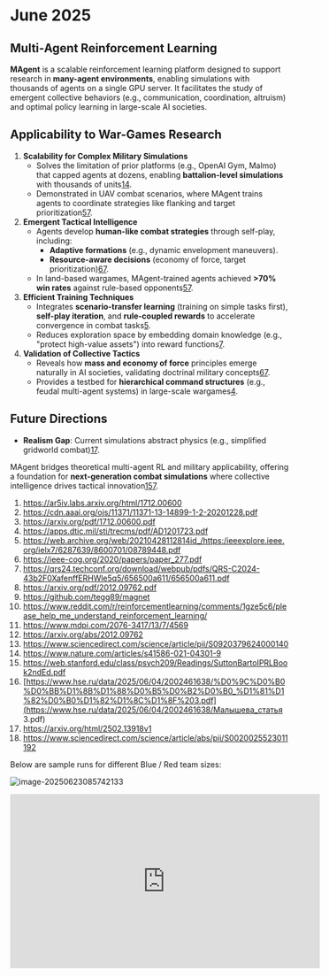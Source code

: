 # June 2025





## Multi-Agent Reinforcement Learning

**MAgent** is a scalable reinforcement learning platform designed to support research in **many-agent environments**, enabling simulations with thousands of agents on a single GPU server. It facilitates the study of emergent collective behaviors (e.g., communication, coordination, altruism) and optimal policy learning in large-scale AI societies.

## Applicability to War-Games Research

1. **Scalability for Complex Military Simulations**
   - Solves the limitation of prior platforms (e.g., OpenAI Gym, Malmo) that capped agents at dozens, enabling **battalion-level simulations** with thousands of units[1](https://ar5iv.labs.arxiv.org/html/1712.00600)[4](https://apps.dtic.mil/sti/trecms/pdf/AD1201723.pdf).
   - Demonstrated in UAV combat scenarios, where MAgent trains agents to coordinate strategies like flanking and target prioritization[5](https://web.archive.org/web/20210428112814id_/https:/ieeexplore.ieee.org/ielx7/6287639/8600701/08789448.pdf)[7](https://qrs24.techconf.org/download/webpub/pdfs/QRS-C2024-43b2F0XafenffERHWle5q5/656500a611/656500a611.pdf).
2. **Emergent Tactical Intelligence**
   - Agents develop **human-like combat strategies** through self-play, including:
     - **Adaptive formations** (e.g., dynamic envelopment maneuvers).
     - **Resource-aware decisions** (economy of force, target prioritization)[6](https://ieee-cog.org/2020/papers/paper_277.pdf)[7](https://qrs24.techconf.org/download/webpub/pdfs/QRS-C2024-43b2F0XafenffERHWle5q5/656500a611/656500a611.pdf).
   - In land-based wargames, MAgent-trained agents achieved **>70% win rates** against rule-based opponents[5](https://web.archive.org/web/20210428112814id_/https:/ieeexplore.ieee.org/ielx7/6287639/8600701/08789448.pdf)[7](https://qrs24.techconf.org/download/webpub/pdfs/QRS-C2024-43b2F0XafenffERHWle5q5/656500a611/656500a611.pdf).
3. **Efficient Training Techniques**
   - Integrates **scenario-transfer learning** (training on simple tasks first), **self-play iteration**, and **rule-coupled rewards** to accelerate convergence in combat tasks[5](https://web.archive.org/web/20210428112814id_/https:/ieeexplore.ieee.org/ielx7/6287639/8600701/08789448.pdf).
   - Reduces exploration space by embedding domain knowledge (e.g., "protect high-value assets") into reward functions[7](https://qrs24.techconf.org/download/webpub/pdfs/QRS-C2024-43b2F0XafenffERHWle5q5/656500a611/656500a611.pdf).
4. **Validation of Collective Tactics**
   - Reveals how **mass and economy of force** principles emerge naturally in AI societies, validating doctrinal military concepts[6](https://ieee-cog.org/2020/papers/paper_277.pdf)[7](https://qrs24.techconf.org/download/webpub/pdfs/QRS-C2024-43b2F0XafenffERHWle5q5/656500a611/656500a611.pdf).
   - Provides a testbed for **hierarchical command structures** (e.g., feudal multi-agent systems) in large-scale wargames[4](https://apps.dtic.mil/sti/trecms/pdf/AD1201723.pdf).

## Future Directions

- **Realism Gap**: Current simulations abstract physics (e.g., simplified gridworld combat)[1](https://ar5iv.labs.arxiv.org/html/1712.00600)[7](https://qrs24.techconf.org/download/webpub/pdfs/QRS-C2024-43b2F0XafenffERHWle5q5/656500a611/656500a611.pdf).

  

MAgent bridges theoretical multi-agent RL and military applicability, offering a foundation for **next-generation combat simulations** where collective intelligence drives tactical innovation[1](https://ar5iv.labs.arxiv.org/html/1712.00600)[5](https://web.archive.org/web/20210428112814id_/https:/ieeexplore.ieee.org/ielx7/6287639/8600701/08789448.pdf)[7](https://qrs24.techconf.org/download/webpub/pdfs/QRS-C2024-43b2F0XafenffERHWle5q5/656500a611/656500a611.pdf).

1. https://ar5iv.labs.arxiv.org/html/1712.00600
2. https://cdn.aaai.org/ojs/11371/11371-13-14899-1-2-20201228.pdf
3. https://arxiv.org/pdf/1712.00600.pdf
4. https://apps.dtic.mil/sti/trecms/pdf/AD1201723.pdf
5. https://web.archive.org/web/20210428112814id_/https:/ieeexplore.ieee.org/ielx7/6287639/8600701/08789448.pdf
6. https://ieee-cog.org/2020/papers/paper_277.pdf
7. https://qrs24.techconf.org/download/webpub/pdfs/QRS-C2024-43b2F0XafenffERHWle5q5/656500a611/656500a611.pdf
8. https://arxiv.org/pdf/2012.09762.pdf
9. https://github.com/tegg89/magnet
10. https://www.reddit.com/r/reinforcementlearning/comments/1gze5c6/please_help_me_understand_reinforcement_learning/
11. https://www.mdpi.com/2076-3417/13/7/4569
12. https://arxiv.org/abs/2012.09762
13. https://www.sciencedirect.com/science/article/pii/S0920379624000140
14. https://www.nature.com/articles/s41586-021-04301-9
15. https://web.stanford.edu/class/psych209/Readings/SuttonBartoIPRLBook2ndEd.pdf
16. [https://www.hse.ru/data/2025/06/04/2002461638/%D0%9C%D0%B0%D0%BB%D1%8B%D1%88%D0%B5%D0%B2%D0%B0_%D1%81%D1%82%D0%B0%D1%82%D1%8C%D1%8F%203.pdf](https://www.hse.ru/data/2025/06/04/2002461638/Малышева_статья 3.pdf)
17. https://arxiv.org/html/2502.13918v1
18. https://www.sciencedirect.com/science/article/abs/pii/S0020025523011192

Below are sample runs for different Blue / Red team sizes:

![image-20250623085742133](C:/Users/terry/AppData/Roaming/Typora/typora-user-images/image-20250623085742133.png)



<iframe width="560" height="315" src="https://www.youtube.com/embed/HCSm0kVolqI?si=1ERLuZojbyTo1yPe" title="YouTube video player" frameborder="0" allow="accelerometer; autoplay; clipboard-write; encrypted-media; gyroscope; picture-in-picture; web-share" referrerpolicy="strict-origin-when-cross-origin" allowfullscreen></iframe>











